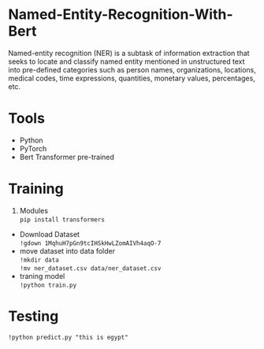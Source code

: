# Named-Entity-Recognition-With-Bert

Named-entity recognition (NER) is a subtask of information extraction that seeks to locate and classify named entity mentioned
in unstructured text into pre-defined categories such as person names, organizations, locations,
medical codes, time expressions, quantities, monetary values, percentages, etc.

# Tools
- Python 
- PyTorch
- Bert Transformer pre-trained

# Training    
1. Modules    
`pip install transformers`    
- Download Dataset    
  `!gdown 1MqhuH7pGn9tcIHSkHwLZomAIVh4aqO-7`    
- move dataset into data folder   
`!mkdir data`        
`!mv ner_dataset.csv data/ner_dataset.csv`    
- traning model     
`!python train.py`      

# Testing 
`!python predict.py "this is egypt"`






